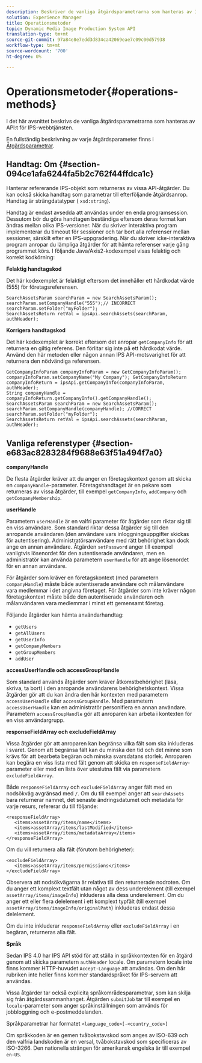 ```yaml
---
description: Beskriver de vanliga åtgärdsparametrarna som hanteras av IPS Web Service API.
solution: Experience Manager
title: Operationsmetoder
topic: Dynamic Media Image Production System API
translation-type: tm+mt
source-git-commit: 97a84e8e7edd3d834ca42069eae7c09c00d57938
workflow-type: tm+mt
source-wordcount: '700'
ht-degree: 0%

---
```



# Operationsmetoder{#operations-methods}

I det här avsnittet beskrivs de vanliga åtgärdsparametrarna som hanteras av API:t för IPS-webbtjänsten.

En fullständig beskrivning av varje åtgärdsparameter finns i [Åtgärdsparametrar](/help/aem-ips-api/operations/c-operations-intro/c-methods/c-methods.md).

## Handtag: Om {#section-094ce1afa6244fa5b2c762f44ffdca1c}

Hanterar refererande IPS-objekt som returneras av vissa API-åtgärder. Du kan också skicka handtag som parametrar till efterföljande åtgärdsanrop. Handtag är strängdatatyper ( `xsd:string`).

Handtag är endast avsedda att användas under en enda programsession. Dessutom bör du göra handtagen beständiga eftersom deras format kan ändras mellan olika IPS-versioner. När du skriver interaktiva program implementerar du timeout för sessioner och tar bort alla referenser mellan sessioner, särskilt efter en IPS-uppgradering. När du skriver icke-interaktiva program anropar du lämpliga åtgärder för att hämta referenser varje gång programmet körs. I följande Java/Axis2-kodexempel visas felaktig och korrekt kodkörning:

**Felaktig handtagskod**

Det här kodexemplet är felaktigt eftersom det innehåller ett hårdkodat värde (555) för företagsreferensen.

```
SearchAssetsParam searchParam = new SearchAssetsParam(); searchParam.setCompanyHandle("555");// INCORRECT 
searchParam.setFolder("myFolder"); 
SearchAssetsReturn retVal = ipsApi.searchAssets(searchParam, authHeader);
```

**Korrigera handtagskod**

Det här kodexemplet är korrekt eftersom det anropar `getCompanyInfo` för att returnera en giltig referens. Den förlitar sig inte på ett hårdkodat värde. Använd den här metoden eller någon annan IPS API-motsvarighet för att returnera den nödvändiga referensen.

```
GetCompanyInfoParam companyInfoParam = new GetCompanyInfoParam(); 
companyInfoParam.setCompanyName("My Company"); GetCompanyInfoReturn companyInfoReturn = ipsApi.getCompanyInfo(companyInfoParam, authHeader); 
String companyHandle = companyInfoReturn.getCompanyInfo().getCompanyHandle(); 
SearchAssetsParam searchParam = new SearchAssetsParam(); searchParam.setCompanyHandle(companyHandle); //CORRECT 
searchParam.setFolder("myFolder"); 
SearchAssetsReturn retVal = ipsApi.searchAssets(searchParam, authHeader);
```

## Vanliga referenstyper {#section-e683ac8283284f9688e63f51a494f7a0}

**companyHandle**

De flesta åtgärder kräver att du anger en företagskontext genom att skicka en `companyHandle`-parameter. Företagshandtaget är en pekare som returneras av vissa åtgärder, till exempel `getCompanyInfo`, `addCompany` och `getCompanyMembership`.

**userHandle**

Parametern `userHandle` är en valfri parameter för åtgärder som riktar sig till en viss användare. Som standard riktar dessa åtgärder sig till den anropande användaren (den användare vars inloggningsuppgifter skickas för autentisering). Administratörsanvändare med rätt behörighet kan dock ange en annan användare. Åtgärden `setPassword` anger till exempel vanligtvis lösenordet för den autentiserade användaren, men en administratör kan använda parametern `userHandle` för att ange lösenordet för en annan användare.

För åtgärder som kräver en företagskontext (med parametern `companyHandle`) måste både autentiserade användare och målanvändare vara medlemmar i det angivna företaget. För åtgärder som inte kräver någon företagskontext måste både den autentiserade användaren och målanvändaren vara medlemmar i minst ett gemensamt företag.

Följande åtgärder kan hämta användarhandtag:

* `getUsers`
* `getAllUsers`
* `getUserInfo`
* `getCompanyMembers`
* `getGroupMembers`
* `addUser`

**accessUserHandle och accessGroupHandle**

Som standard används åtgärder som kräver åtkomstbehörighet (läsa, skriva, ta bort) i den anropande användarens behörighetskontext. Vissa åtgärder gör att du kan ändra den här kontexten med parametern `accessUserHandle` eller `accessGroupHandle`. Med parametern `accessUserHandle` kan en administratör personifiera en annan användare. Parametern `accessGroupHandle` gör att anroparen kan arbeta i kontexten för en viss användargrupp.

**responseFieldArray och excludeFieldArray**

Vissa åtgärder gör att anroparen kan begränsa vilka fält som ska inkluderas i svaret. Genom att begränsa fält kan du minska den tid och det minne som krävs för att bearbeta begäran och minska svarsdatans storlek. Anroparen kan begära en viss lista med fält genom att skicka en `responseFieldArray`-parameter eller med en lista över uteslutna fält via parametern `excludeFieldArray`.

Både `responseFieldArray` och `excludeFieldArray` anger fält med en nodsökväg avgränsad med `/`. Om du till exempel anger att `searchAssets` bara returnerar namnet, det senaste ändringsdatumet och metadata för varje resurs, refererar du till följande:

```
<responseFieldArray> 
   <items>assetArray/items/name</items> 
   <items>assetArray/items/lastModified</items> 
   <items>assetArray/items/metadataArray</items> 
</responseFieldArray>
```

Om du vill returnera alla fält (förutom behörigheter):

```
<excludeFieldArray> 
   <items>assetArray/items/permissions</items> 
</excludeFieldArray>
```

Observera att nodsökvägarna är relativa till den returnerade nodroten. Om du anger ett komplext textfält utan något av dess underelement (till exempel `assetArray/items/imageInfo`) inkluderas alla dess underelement. Om du anger ett eller flera delelement i ett komplext typfält (till exempel `assetArray/items/imageInfo/originalPath`) inkluderas endast dessa delelement.

Om du inte inkluderar `responseFieldArray` eller `excludeFieldArray` i en begäran, returneras alla fält.

**Språk**

Sedan IPS 4.0 har IPS API stöd för att ställa in språkkontexten för en åtgärd genom att skicka parametern `authHeader` locale. Om parametern locale inte finns kommer HTTP-huvudet `Accept-Language` att användas. Om den här rubriken inte heller finns kommer standardspråket för IPS-servern att användas.

Vissa åtgärder tar också explicita språkområdesparametrar, som kan skilja sig från åtgärdssammanhanget. Åtgärden `submitJob` tar till exempel en `locale`-parameter som anger språkinställningen som används för jobbloggning och e-postmeddelanden.

Språkparametrar har formatet `<language_code>[-<country_code>]`

Om språkkoden är en gemen tvåbokstavskod som anges av ISO-639 och den valfria landskoden är en versal, tvåbokstavskod som specificeras av ISO-3266. Den nationella strängen för amerikansk engelska är till exempel `en-US`.
